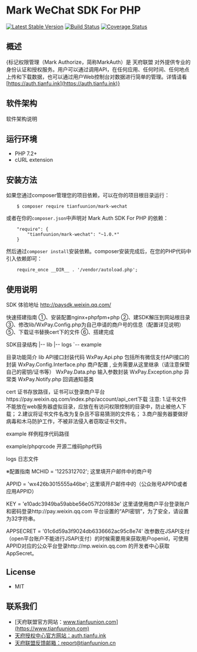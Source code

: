 # Mark WeChat SDK For PHP

[![Latest Stable Version](https://poser.pugx.org/tianfuunion/mark-wechat/v/stable)](https://packagist.org/packages/tianfuunion/mark-wechat)
[![Build Status](https://travis-ci.org/tianfuunion/mark-wechat.svg?branch=master)](https://travis-ci.org/tianfuunion/mark-wechat)
[![Coverage Status](https://coveralls.io/repos/github/tianfuunion/mark-wechat/badge.svg?branch=master)](https://coveralls.io/github/tianfuunion/mark-wechat?branch=master)
  
## 概述
{标记权限管理（Mark Authorize，简称MarkAuth）是 天府联盟 对外提供专业的身份认证和授权服务。用户可以通过调用API，在任何应用、任何时间、任何地点上传和下载数据，也可以通过用户Web控制台对数据进行简单的管理。详情请看 [https://auth.tianfu.ink](https://auth.tianfu.ink)}

## 软件架构
软件架构说明

## 运行环境
- PHP 7.2+
- cURL extension


## 安装方法

如果您通过composer管理您的项目依赖，可以在你的项目根目录运行：

        $ composer require tianfuunion/mark-wechat

   或者在你的`composer.json`中声明对 Mark Auth SDK For PHP 的依赖：

        "require": {
            "tianfuunion/mark-wechat": "~1.0.*"
        }

   然后通过`composer install`安装依赖。composer安装完成后，在您的PHP代码中引入依赖即可：

        require_once __DIR__ . '/vendor/autoload.php';


## 使用说明

SDK
体验地址
http://paysdk.weixin.qq.com/

快速搭建指南
①、安装配置nginx+phpfpm+php
②、建SDK解压到网站根目录
③、修改lib/WxPay.Config.php为自己申请的商户号的信息（配置详见说明）
⑤、下载证书替换cert下的文件
⑥、搭建完成

SDK目录结构
|-- lib
|-- logs
`-- example


目录功能简介
lib
API接口封装代码
WxPay.Api.php 包括所有微信支付API接口的封装
WxPay.Config.Interface.php  商户配置 , 业务需要从这里继承（请注意保管自己的密钥/证书等）
WxPay.Data.php   输入参数封装
WxPay.Exception.php  异常类
WxPay.Notify.php    回调通知基类

cert
证书存放路径，证书可以登录商户平台https://pay.weixin.qq.com/index.php/account/api_cert下载
注意:
1.证书文件不能放在web服务器虚拟目录，应放在有访问权限控制的目录中，防止被他人下载；
2.建议将证书文件名改为复杂且不容易猜测的文件名；
3.商户服务器要做好病毒和木马防护工作，不被非法侵入者窃取证书文件。

example
样例程序代码路径

example/phpqrcode
开源二维码php代码

logs
日志文件

※配置指南
MCHID = '1225312702';
这里填开户邮件中的商户号

APPID = 'wx426b3015555a46be';
这里填开户邮件中的（公众账号APPID或者应用APPID）

KEY = 'e10adc3949ba59abbe56e057f20f883e'
这里请使用商户平台登录账户和密码登录http://pay.weixin.qq.com 平台设置的“API密钥”，为了安全，请设置为32字符串。

APPSECRET = '01c6d59a3f9024db6336662ac95c8e74'
改参数在JSAPI支付（open平台账户不能进行JSAPI支付）的时候需要用来获取用户openid，可使用APPID对应的公众平台登录http://mp.weixin.qq.com 的开发者中心获取AppSecret。

## License

- MIT

## 联系我们

- [天府联盟官方网站：www.tianfuunion.com](https://www.tianfuunion.com)
- [天府授权中心官方网站：auth.tianfu.ink](https://auth.tianfu.ink)
- [天府联盟反馈邮箱：report@tianfuunion.cn](mailto:report@tianfuunion.cn)
